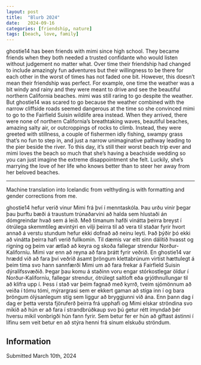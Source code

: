 ```yaml
---
layout: post
title:  "Blurb 2024"
date:   2024-09-16
categories: [friendship, nature]
tags: [beach, love, family]
---
```


ghostie14 has been friends with mimi since high school. They became friends
when they both needed a trusted confidante who would listen without judgement
no matter what. Over time their friendship had changed to include amazingly fun
adventures but their willingness to be there for each other in the worst of
times has not faded one bit. However, this doesn’t mean their friendship was
perfect.  For example, one time the weather was a bit windy and rainy and they
were meant to drive and see the beautiful northern California beaches. mimi was
still raring to go despite the weather. But ghostie14 was scared to go because
the weather combined with the narrow cliffside roads seemed dangerous at the
time so she convinced mimi to go to the Fairfield Suisin wildlife area instead.
When they arrived, there were none of northern California’s breathtaking waves,
beautiful beaches, amazing salty air, or outcroppings of rocks to climb.
Instead, they were greeted with stillness, a couple of fishermen idly fishing,
swampy grass that’s no fun to step in, and just a narrow unimaginative pathway
leading to the pier beside the river. To this day, it’s still their worst beach
trip ever and mimi loves the beach so much that she’s having a beachside
wedding so you can just imagine the extreme disappointment she felt. Luckily,
she’s marrying the love of her life who knows better than to steer her away
from her beloved beaches.

------

Machine translation into Icelandic from velthyding.is with formatting
and gender corrections from me.

ghostie14 hefur verið vinur Mimi frá því í menntaskóla. Þau urðu vinir þegar
þau þurftu bæði á traustum trúnaðarvini að halda sem hlustaði án dómgreindar
hvað sem á leið. Með tímanum hafði vinátta þeirra breyst í ótrúlega skemmtileg
ævintýri en vilji þeirra til að vera til staðar fyrir hvort annað á verstu
stundum hefur ekki dofnað að neinu leyti. Það þýðir þó ekki að vinátta þeirra
hafi verið fullkomin. Til dæmis var eitt sinn dálítið hvasst og rigning og þeim
var ætlað að keyra og skoða fallegar strendur Norður-Kaliforníu. Mimi var enn
að reyna að fara þrátt fyrir veðrið. En ghostie14 var hrædd við að fara því
veðrið ásamt þröngum klettabrúnum virtist hættulegt á þeim tíma svo hann
sannfærði Mimi um að fara frekar á Fairfield Suisin dýralífssvæðið. Þegar þau
komu á staðinn voru engar stórkostlegar öldur í Norður-Kaliforníu, fallegar
strendur, ótrúlegt saltloft eða grjóthnullungar til að klifra upp í. Þess í
stað var þeim fagnað með kyrrð, tveim sjómönnum að veiða í tómu tómi,
mýrargrasi sem er ekkert gaman að stíga inn í og bara þröngum ólýsanlegum stíg
sem liggur að bryggjunni við ána. Enn þann dag í dag er þetta versta fjöruferð
þeirra frá upphafi og Mimi elskar ströndina svo mikið að hún er að fara í
strandbrúðkaup svo þú getur rétt ímyndað þér hversu mikil vonbrigði hún fann
fyrir. Sem betur fer er hún að giftast ástinni í lífinu sem veit betur en að
stýra henni frá sínum elskuðu ströndum. 

## Information
Submitted March 10th, 2024
